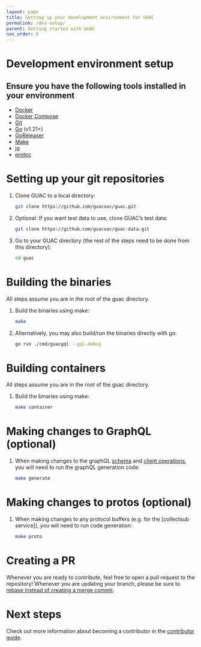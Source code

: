 ```yaml
---
layout: page
title: Setting up your development environment for GUAC
permalink: /dev-setup/
parent: Getting started with GUAC
nav_order: 6
---
```


# Development environment setup

## Ensure you have the following tools installed in your environment

- [Docker](https://docs.docker.com/get-docker/)
- [Docker Compose](https://docs.docker.com/compose/install/)
- [Git](https://git-scm.com/downloads)
- [Go](https://go.dev/doc/install) (v1.21+)
- [GoReleaser](https://goreleaser.com/)
- [Make](https://www.gnu.org/software/make/)
- [jq](https://stedolan.github.io/jq/download/)
- [protoc](https://grpc.io/docs/protoc-installation/)

# Setting up your git repositories

1. Clone GUAC to a local directory:

   ```bash
   git clone https://github.com/guacsec/guac.git
   ```

2. Optional: If you want test data to use, clone GUAC’s test data:

   ```bash
   git clone https://github.com/guacsec/guac-data.git
   ```

3. Go to your GUAC directory (the rest of the steps need to be done from this
   directory):

   ```bash
   cd guac
   ```

# Building the binaries

All steps assume you are in the root of the guac directory.

1. Build the binaries using make:

   ```bash
   make
   ```

1. Alternatively, you may also build/run the binaries directly with go:

   ```bash
   go run ./cmd/guacgql --gql-debug
   ```

# Building containers

All steps assume you are in the root of the guac directory.

1. Build the binaries using make:

   ```bash
   make container
   ```

# Making changes to GraphQL (optional)

1. When making changes to the graphQL
   [schema](https://github.com/guacsec/guac/tree/main/pkg/assembler/graphql/schema)
   and
   [client operations](https://github.com/guacsec/guac/tree/main/pkg/assembler/clients/operations),
   you will need to run the graphQL generation code:

   ```bash
   make generate
   ```

# Making changes to protos (optional)

1. When making changes to any protocol buffers (e.g. for the [collectsub
   service]), you will need to run code generation:

   ```bash
   make proto
   ```

# Creating a PR

Whenever you are ready to contribute, feel free to open a pull request to the
repository! Whenever you are updating your branch, please be sure to
[rebase instead of creating a merge commit](https://www.geeksforgeeks.org/rebasing-of-branches-in-git/#).

# Next steps

Check out more information about becoming a contributor in the
[contributor guide](https://github.com/guacsec/guac/blob/main/CONTRIBUTING.md).
